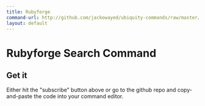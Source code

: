 ```yaml
---
title: Rubyforge
command-url: http://github.com/jackowayed/ubiquity-commands/raw/master/commands/rubyforge.js
layout: default
---
```

Rubyforge Search Command
========================

Get it
------

Either hit the "subscribe" button above or go to the github repo and copy-and-paste the code into your command editor. 